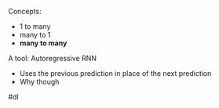 Concepts:
- 1 to many
- many to 1
- **many to many**

A tool: Autoregressive RNN
- Uses the previous prediction in place of the next prediction
- Why though

#dl 